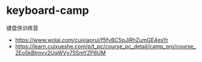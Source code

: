 # keyboard-camp

键盘侠训练营

- https://www.wolai.com/cuixiaorui/f5fvBC5pJiRhZumGE4esYr
- https://learn.cuixueshe.com/p/t_pc/course_pc_detail/camp_pro/course_2Eo5kBtrovv2UqWVy75SmYZP6UM
